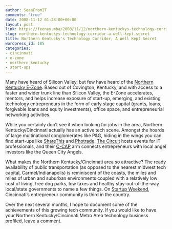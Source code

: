 ```yaml
---
author: SeanFromIT
comments: "true"
date: 2008-11-12 01:28:00+00:00
layout: post
link: https://feeney.mba/2008/11/12/northern-kentuckys-technology-corridor-a-well-kept-secret/
slug: northern-kentuckys-technology-corridor-a-well-kept-secret
title: Northern Kentucky's Technology Corridor, A Well Kept Secret
wordpress_id: 185
categories:
- cincinnati
- e-zone
- northern kentucky
- start-ups
---
```


Many have heard of Silicon Valley, but few have heard of the [Northern Kentucky E-Zone](http://www.madisone-zone.com/). Based out of Covington, Kentucky, and with access to a faster and wider trunk line than Silicon Valley, the E-Zone accelerates, mentors, and helps increase exposure of start-up, emerging, and existing technology entrepreneurs in the form of early stage capital (grants, loans, forgivable loans and equity investments), office space, and entrepreneurial networking activities.  
  
While you certainly don’t see it when looking for jobs in the area, Northern Kentucky/Cincinnati actually has an active tech scene. Amongst the hoards of large multinational conglomerates like P&G, hiding in the wings you can find start-ups like [ShareThis](http://www.sharethis.com/) and [Photrade](http://photrade.com/). [The Circuit](http://www.thecircuit.net/) hosts events for IT professionals, and their [C-CAP](http://www.c-cap.net/) arm connects entrepreneurs with local angel investors like the Queen City Angels.   
  
What makes the Northern Kentucky/Cincinnati area so attractive? The ready availability of public transportation (as opposed to the nearest midwest tech capital, Carmel/Indianapolis) is reminiscent of the coasts, the miles and miles of urban and suburban environments coupled with a relatively low cost of living, free dog parks, low taxes and healthy stay-out-of-the-way local/state governments to name a few things. On [Startup Weekend](http://startupweekend.com/cityvote/), Cincinnati’s entrepreneur community is third in the country.  
  
Over the next several months, I hope to document some of the achievements of this growing tech community. If you would like to have your Northern Kentucky/Cincinnati Metro Area technology business profiled, leave a comment.
